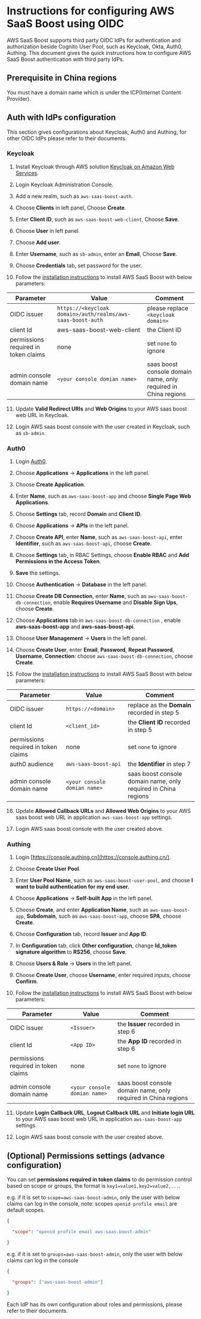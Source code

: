 # Instructions for configuring AWS SaaS Boost using OIDC

AWS SaaS Boost supports third party OIDC IdPs for authentication and authorization beside Cognito User Pool, such as Keycloak, Okta, Auth0, Authing.
This document gives the quick instructions how to configure AWS SaaS Boost authentication with third party IdPs.

## Prerequisite in China regions

You must have a domain name which is under the ICP(Internet Content Provider).

## Auth with IdPs configuration

This section gives configurations about Keycloak, Auth0 and Authing, for other OIDC IdPs please refer to their documents.

### Keycloak

1. Install Keycloak through AWS solution [Keycloak on Amazon Web Services](https://www.amazonaws.cn/en/solutions/keycloak-on-aws/).

2. Login Keycloak Administration Console.

3. Add a new realm, such as `aws-saas-boost-auth`.

4. Choose **Clients** in left panel, Choose **Create**.

5. Enter **Client ID**, such as `aws-saas-boost-web-client`, Choose **Save**.

6. Choose **User** in left panel.

7. Choose **Add user**.

8. Enter **Username**, such as `sb-admin`, enter an **Email**,  Choose **Save**.

9. Choose **Credentials** tab, set password for the user.

10. Follow the [installation instructions](./install-using-cloud9.md) to install AWS SaaS Boost with below parameters:
   
| Parameter                            | Value                                                       | Comment                                                        |
|--------------------------------------|-------------------------------------------------------------|----------------------------------------------------------------|
| OIDC issuer                          | `https://<keycloak domain>/auth/realms/aws-saas-boost-auth` | please replace `<keycloak domain>`                             |
| client Id                            | aws-saas-boost-web-client                                   | the Client ID                                                  |
| permissions required in token claims | none                                                        | set `none` to ignore                                           |
| admin console domain name            | `<your console domian name>`                                | saas boost console domain name, only required in China regions |

11. Update **Valid Redirect URIs** and **Web Origins** to your AWS saas boost web URL in Keycloak.

12. Login AWS saas boost console with the user created in Keycloak, such as `sb-admin`.


### Auth0

1. Login [Auth0](https://manage.auth0.com/dashboard).

2. Choose **Applications** -> **Applications** in the left panel.

3. Choose **Create Application**.

4. Enter **Name**, such as `aws-saas-boost-app` and choose **Single Page Web Applications**.

5. Choose **Settings** tab, record **Domain** and **Client ID**.

6. Choose **Applications** -> **APIs** in the left panel.

7. Choose **Create API**, enter **Name**, such as `aws-saas-boost-api`, enter **Identifier**, such as `aws-saas-boost-api`, choose **Create**.

8. Choose **Settings** tab, in RBAC Settings, choose **Enable RBAC** and **Add Permissions in the Access Token**.

9. **Save** the settings.

10. Choose **Authentication** -> **Database** in the left panel.

11. Choose **Create DB Connection**, enter **Name**, such as `aws-saas-boost-db-connection`, enable **Requires Username** and **Disable Sign Ups**, choose **Create**.

12. Choose **Applications** tab in `aws-saas-boost-db-connection` , enable **aws-saas-boost-app** and **aws-saas-boost-api**.

13. Choose **User Management** -> **Users** in the left panel.

14. Choose **Create User**, enter **Email**, **Password**, **Repeat Password**, **Username**, **Connection**: choose `aws-saas-boost-db-connection`, choose **Create**.

15. Follow the [installation instructions](./install-using-cloud9.md) to install AWS SaaS Boost with below parameters:

| Parameter                            | Value                        | Comment                                                        |
|--------------------------------------|------------------------------|----------------------------------------------------------------|
| OIDC issuer                          | `https://<domain>`           | replace <domain> as the **Domain** recorded in step 5          |
| client Id                            | `<client_id>`                | the **Client ID**  recorded in step 5                          |
| permissions required in token claims | none                         | set `none` to ignore                                           |
| auth0 audience                       | `aws-saas-boost-api`         | the  **Identifier** in step 7                                  |
| admin console domain name            | `<your console domian name>` | saas boost console domain name, only required in China regions |

16. Update **Allowed Callback URLs** and **Allowed Web Origins** to your AWS saas boost web URL in application `aws-saas-boost-app` settings.

17. Login AWS saas boost console with the user created above.

### Authing

1. Login [https://console.authing.cn](https://console.authing.cn/).

2. Choose **Create User Pool**. 

3. Enter **User Pool Name**, such as `aws-saas-boost-user-pool`,  and choose **I want to build authentication for my end user.**

4. Choose **Applications** -> **Self-built App** in the left panel.

5. Choose **Create**, and enter **Application Name**, such as `aws-saas-boost-app`, **Subdomain**, such as `aws-saas-boost-app`, choose **SPA**, choose **Create**.

6. Choose **Configuration** tab, record  **Issuer** and **App ID**.

7. In **Configuration** tab, click **Other configuration**, change **Id_token signature algorithm** to **RS256**, choose **Save**.

8. Choose **Users & Role** -> **Users** in the left panel.

9. Choose **Create User**, choose **Username**, enter required inputs, choose **Confirm**.

10. Follow the [installation instructions](./install-using-cloud9.md) to install AWS SaaS Boost with below parameters:

| Parameter                            | Value                        | Comment                                                        |
|--------------------------------------|------------------------------|----------------------------------------------------------------|
| OIDC issuer                          | `<Issuer>`                   | the **Issuer** recorded in step 6                              |
| client Id                            | `<App ID>`                   | the **App ID**  recorded in step 6                             |
| permissions required in token claims | none                         | set `none` to ignore                                           |
| admin console domain name            | `<your console domian name>` | saas boost console domain name, only required in China regions |

11. Update **Login Callback URL**, **Logout Callback URL** and **Initiate login URL** to your AWS saas boost web URL in application `aws-saas-boost-app` settings.

12. Login AWS saas boost console with the user created above.


## (Optional) Permissions settings (advance configuration)

You can set **permissions required in token claims** to do permission control based on scope or groups,  the format is `key1=value1,key2=value2,...`. 

e.g. if it is set to `scope=aws-saas-boost-admin`, only the user with below claims can log in the console, note: scopes `openid profile email` are default scopes.

```json
{

  "scope": "openid profile email aws-saas-boost-admin"

}
```

e.g. if it is set to `groups=aws-saas-boost-admin`, only the user with below claims can log in the console

```json
{

  "groups": ["aws-saas-boost-admin"]

}
```
Each IdP has its own configuration about roles and permissions, please refer to their documents.
